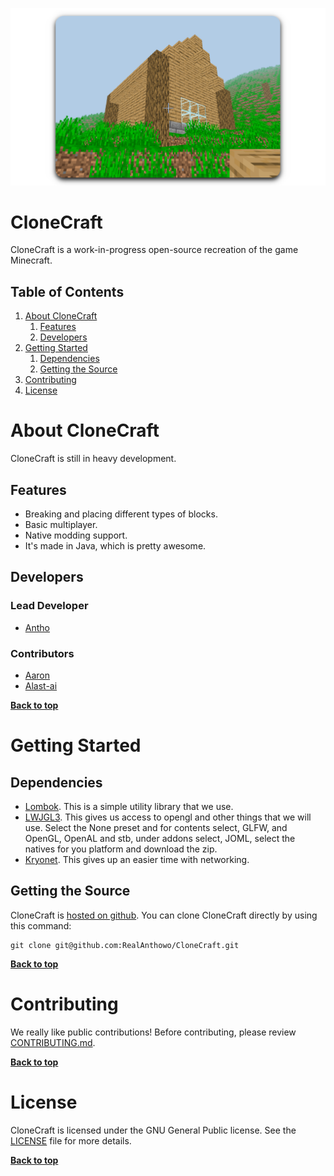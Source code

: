 ![CloneCraft](image.png)

# CloneCraft

CloneCraft is a work-in-progress open-source recreation of the game Minecraft.

## Table of Contents

1. [About CloneCraft](#about-clonecraft)
	1. [Features](#features)
	1. [Developers](#developers)
1. [Getting Started](#getting-started)
	1. [Dependencies](#dependencies)
	1. [Getting the Source](#getting-the-source)
1. [Contributing](#contributing)
1. [License](#license)

# About CloneCraft

CloneCraft is still in heavy development.

## Features

* Breaking and placing different types of blocks.
* Basic multiplayer.
* Native modding support.
* It's made in Java, which is pretty awesome.

## Developers

   ### Lead Developer
   * [Antho](https://github.com/RealAnthowo)
   ### Contributors
   * [Aaron](https://github.com/gear4s)
   * [Alast-ai](https://github.com/alast-ai)

**[Back to top](#table-of-contents)**

# Getting Started

## Dependencies

* [Lombok](https://projectlombok.org/download). This is a simple utility library that we use.
* [LWJGL3](https://www.lwjgl.org/customize). This gives us access to opengl and other things that we will use. Select the None preset and for contents select, GLFW, and OpenGL, OpenAL and stb, under addons select, JOML, select the natives for you platform and download the zip.
* [Kryonet](https://github.com/EsotericSoftware/kryonet/releases/download/kryonet-2.21/kryonet-2.21.zip). This gives up an easier time with networking.

## Getting the Source

CloneCraft is [hosted on github](https://github.com/RealAnthowo/CloneCraft). You can clone CloneCraft directly by using this command:

```
git clone git@github.com:RealAnthowo/CloneCraft.git
```

**[Back to top](#table-of-contents)**

# Contributing

We really like public contributions! Before contributing, please review [CONTRIBUTING.md](CONTRIBUTING.md).

**[Back to top](#table-of-contents)**

# License

CloneCraft is licensed under the GNU General Public license. See the [LICENSE](LICENSE) file for more details.

**[Back to top](#table-of-contents)**
